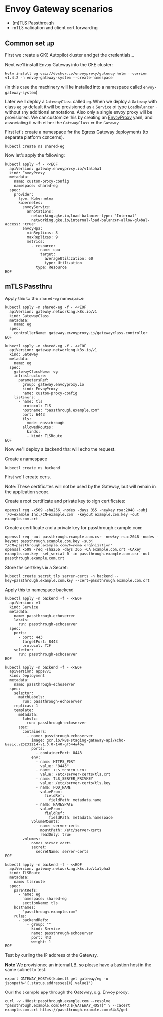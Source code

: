 # Envoy Gateway scenarios

- (m)TLS Passthrough
- mTLS validation and client cert forwarding

## Common set up

First we create a GKE Autopilot cluster and get the credentials...

Next we'll install Envoy Gateway into the GKE cluster:

```
helm install eg oci://docker.io/envoyproxy/gateway-helm --version v1.4.2 -n envoy-gateway-system --create-namespace
```
(in this case the machinery will be installed into a namespace called `envoy-gateway-system`)

Later we'll deploy a `GatewayClass` called `eg`. When we deploy a `Gateway` with class `eg` by default it will be provisioned
as a `Service` of type `Loadbalancer` - without any additional annotations. Also only a single envoy proxy will be provisioned.
We can customize this by creating an [EnvoyProxy](https://gateway.envoyproxy.io/latest/tasks/operations/customize-envoyproxy/) yaml,
and associating it with either the `GatewayClass` or the `Gateway`.

First let's create a namespace for the Egress Gateway deployments (to separate platform concerns).

```
kubectl create ns shared-eg
```

Now let's apply the following:

```
kubectl apply -f - <<EOF
  apiVersion: gateway.envoyproxy.io/v1alpha1
  kind: EnvoyProxy
  metadata:
    name: custom-proxy-config
    namespace: shared-eg
  spec:
    provider:
      type: Kubernetes
      kubernetes:
        envoyService:
          annotations:
            networking.gke.io/load-balancer-type: "Internal"
            networking.gke.io/internal-load-balancer-allow-global-access: "true"
        envoyHpa:
          minReplicas: 3
          maxReplicas: 9
          metrics:
            - resource:
                name: cpu
                target:
                  averageUtilization: 60
                  type: Utilization
              type: Resource
EOF
```

## mTLS Passthru

Apply this to the `shared-eg` namespace

```
kubectl apply -n shared-eg -f - <<EOF
  apiVersion: gateway.networking.k8s.io/v1
  kind: GatewayClass
  metadata:
    name: eg
  spec:
    controllerName: gateway.envoyproxy.io/gatewayclass-controller
EOF
```
```
kubectl apply -n shared-eg -f - <<EOF
  apiVersion: gateway.networking.k8s.io/v1
  kind: Gateway
  metadata:
    name: eg
  spec:
    gatewayClassName: eg
    infrastructure:
      parametersRef:
        group: gateway.envoyproxy.io
        kind: EnvoyProxy
        name: custom-proxy-config
    listeners:
      - name: tls
        protocol: TLS
        hostname: "passthrough.example.com"
        port: 6443
        tls:
          mode: Passthrough
        allowedRoutes:
          kinds:
          - kind: TLSRoute
EOF
```
Now we'll deploy a backend that will echo the request.

Create a namespace
```
kubectl create ns backend
```

First we'll create certs.

Note: These certificates will not be used by the Gateway, but will remain in the application scope.

Create a root certificate and private key to sign certificates:

```
openssl req -x509 -sha256 -nodes -days 365 -newkey rsa:2048 -subj '/O=example Inc./CN=example.com' -keyout example.com.key -out example.com.crt
```
Create a certificate and a private key for passthrough.example.com:

```
openssl req -out passthrough.example.com.csr -newkey rsa:2048 -nodes -keyout passthrough.example.com.key -subj "/CN=passthrough.example.com/O=some organization"
openssl x509 -req -sha256 -days 365 -CA example.com.crt -CAkey example.com.key -set_serial 0 -in passthrough.example.com.csr -out passthrough.example.com.crt
```

Store the cert/keys in a Secret:

```
kubectl create secret tls server-certs -n backend --key=passthrough.example.com.key --cert=passthrough.example.com.crt
```

Apply this to namespace backend
```
kubectl apply -n backend -f - <<EOF
  apiVersion: v1
  kind: Service
  metadata:
    name: passthrough-echoserver
    labels:
      run: passthrough-echoserver
  spec:
    ports:
      - port: 443
        targetPort: 8443
        protocol: TCP
    selector:
      run: passthrough-echoserver
EOF
```
```
kubectl apply -n backend -f - <<EOF
  apiVersion: apps/v1
  kind: Deployment
  metadata:
    name: passthrough-echoserver
  spec:
    selector:
      matchLabels:
        run: passthrough-echoserver
    replicas: 1
    template:
      metadata:
        labels:
          run: passthrough-echoserver
      spec:
        containers:
          - name: passthrough-echoserver
            image: gcr.io/k8s-staging-gateway-api/echo-basic:v20231214-v1.0.0-140-gf544a46e
            ports:
              - containerPort: 8443
            env:
              - name: HTTPS_PORT
                value: "8443"
              - name: TLS_SERVER_CERT
                value: /etc/server-certs/tls.crt
              - name: TLS_SERVER_PRIVKEY
                value: /etc/server-certs/tls.key
              - name: POD_NAME
                valueFrom:
                  fieldRef:
                    fieldPath: metadata.name
              - name: NAMESPACE
                valueFrom:
                  fieldRef:
                    fieldPath: metadata.namespace
            volumeMounts:
              - name: server-certs
                mountPath: /etc/server-certs
                readOnly: true
        volumes:
          - name: server-certs
            secret:
              secretName: server-certs
EOF
```
```
kubectl apply -n backend -f - <<EOF
  apiVersion: gateway.networking.k8s.io/v1alpha2
  kind: TLSRoute
  metadata:
    name: tlsroute
  spec:
    parentRefs:
      - name: eg
        namespace: shared-eg
        sectionName: tls
    hostnames:
      - "passthrough.example.com"
    rules:
      - backendRefs:
          - group: ""
            kind: Service
            name: passthrough-echoserver
            port: 443
            weight: 1
EOF
```

Test by curling the IP address of the Gateway.

**Note** We provisioned an internal LB, so please have a bastion host in the same subnet to test. 

```
export GATEWAY_HOST=$(kubectl get gateway/eg -o jsonpath='{.status.addresses[0].value}')
```

Curl the example app through the Gateway, e.g. Envoy proxy:

`curl -v -HHost:passthrough.example.com --resolve "passthrough.example.com:6443:${GATEWAY_HOST}" \
--cacert example.com.crt https://passthrough.example.com:6443/get`
